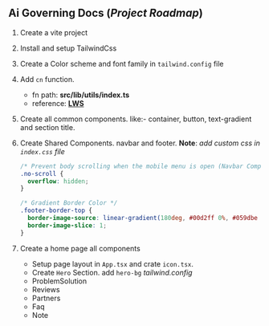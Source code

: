 ## Ai Governing Docs (**_Project Roadmap_**)

1. Create a vite project
2. Install and setup TailwindCss
3. Create a Color scheme and font family in `tailwind.config` file
4. Add `cn` function.
   - fn path: **src/lib/utils/index.ts**
   - reference: [**LWS**](https://youtu.be/y7DrXkGj7AU)
5. Create all common components. like:- container, button, text-gradient and section title.
6. Create Shared Components. navbar and footer.
   **Note**: _add custom css in `index.css` file_

   ```css
   /* Prevent body scrolling when the mobile menu is open (Navbar Component) */
   .no-scroll {
     overflow: hidden;
   }

   /* Gradient Border Color */
   .footer-border-top {
     border-image-source: linear-gradient(180deg, #00d2ff 0%, #059dbe 100%);
     border-image-slice: 1;
   }
   ```

7. Create a home page all components
   - Setup page layout in `App.tsx` and crate `icon.tsx`.
   - Create `Hero` Section. add `hero-bg` _tailwind.config_
   - ProblemSolution
   - Reviews
   - Partners
   - Faq
   - Note
